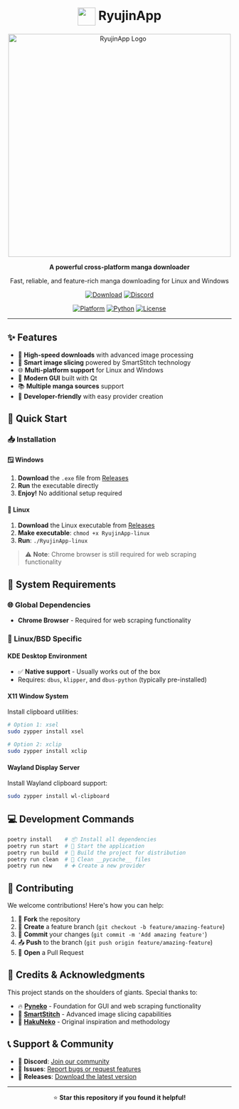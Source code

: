 <div align="center">
  
  # <img src="https://i.imgur.com/PABzg9J.jpeg" width="40" height="40" style="vertical-align: middle;"> RyujinApp

  <a href="https://github.com/Ryujin-K/RyujinApp">
    <img width="500" src="https://i.imgur.com/EWWKqIw.png" alt="RyujinApp Logo" />
  </a>
  
  **A powerful cross-platform manga downloader**
  
  Fast, reliable, and feature-rich manga downloading for Linux and Windows
  
  [![Download](https://img.shields.io/badge/Download-Latest_Release-blue.svg?style=for-the-badge)](https://github.com/Ryujin-K/RyujinApp/releases)
  [![Discord](https://img.shields.io/badge/Discord-Join_Community-5865F2?style=for-the-badge&logo=discord&logoColor=white)](https://discord.gg/zhfWRqYY6B)
  
  [![Platform](https://img.shields.io/badge/Platform-Linux%20%7C%20Windows-lightgrey.svg?style=flat-square)](https://github.com/Ryujin-K/RyujinApp/releases)
  [![Python](https://img.shields.io/badge/Python-3.8+-blue.svg?style=flat-square&logo=python&logoColor=white)](https://www.python.org/)
  [![License](https://img.shields.io/github/license/Ryujin-K/RyujinApp?style=flat-square)](LICENSE)
  
</div>

---

## ✨ Features

- 🚀 **High-speed downloads** with advanced image processing
- 🔄 **Smart image slicing** powered by SmartStitch technology
- 🌐 **Multi-platform support** for Linux and Windows
- 🎨 **Modern GUI** built with Qt
- 📚 **Multiple manga sources** support
- 🔧 **Developer-friendly** with easy provider creation

## 🚀 Quick Start

### 📥 Installation

#### 🪟 Windows
1. **Download** the `.exe` file from [Releases](https://github.com/Ryujin-K/RyujinApp/releases)
2. **Run** the executable directly
3. **Enjoy!** No additional setup required

#### 🐧 Linux
1. **Download** the Linux executable from [Releases](https://github.com/Ryujin-K/RyujinApp/releases)
2. **Make executable**: `chmod +x RyujinApp-linux`
3. **Run**: `./RyujinApp-linux`

> ⚠️ **Note**: Chrome browser is still required for web scraping functionality

## 🔧 System Requirements

### 🌐 Global Dependencies
- **Chrome Browser** - Required for web scraping functionality

### 🐧 Linux/BSD Specific

#### KDE Desktop Environment
- ✅ **Native support** - Usually works out of the box
- Requires: `dbus`, `klipper`, and `dbus-python` (typically pre-installed)

#### X11 Window System
Install clipboard utilities:
```bash
# Option 1: xsel
sudo zypper install xsel

# Option 2: xclip  
sudo zypper install xclip
```

#### Wayland Display Server
Install Wayland clipboard support:
```bash
sudo zypper install wl-clipboard
```

## 💻 Development Commands

```bash
poetry install    # 📦 Install all dependencies
poetry run start  # 🚀 Start the application
poetry run build  # 🔨 Build the project for distribution
poetry run clean  # 🧹 Clean __pycache__ files
poetry run new    # ➕ Create a new provider
```

## 🤝 Contributing

We welcome contributions! Here's how you can help:

1. 🍴 **Fork** the repository
2. 🌿 **Create** a feature branch (`git checkout -b feature/amazing-feature`)
3. 💾 **Commit** your changes (`git commit -m 'Add amazing feature'`)
4. 📤 **Push** to the branch (`git push origin feature/amazing-feature`)
5. 🔀 **Open** a Pull Request

## 📜 Credits & Acknowledgments

This project stands on the shoulders of giants. Special thanks to:

- 🔥 **[Pyneko](https://github.com/Lyem/Pyneko)** - Foundation for GUI and web scraping functionality
- 🧩 **[SmartStitch](https://github.com/MechTechnology/SmartStitch)** - Advanced image slicing capabilities
- 👑 **[HakuNeko](https://github.com/manga-download/hakuneko)** - Original inspiration and methodology

## 📞 Support & Community

- 💬 **Discord**: [Join our community](https://discord.gg/zhfWRqYY6B)
- 🐛 **Issues**: [Report bugs or request features](https://github.com/Ryujin-K/RyujinApp/issues)
- 📖 **Releases**: [Download the latest version](https://github.com/Ryujin-K/RyujinApp/releases)

---

<div align="center">
    
  ⭐ **Star this repository if you found it helpful!**
  
</div>
